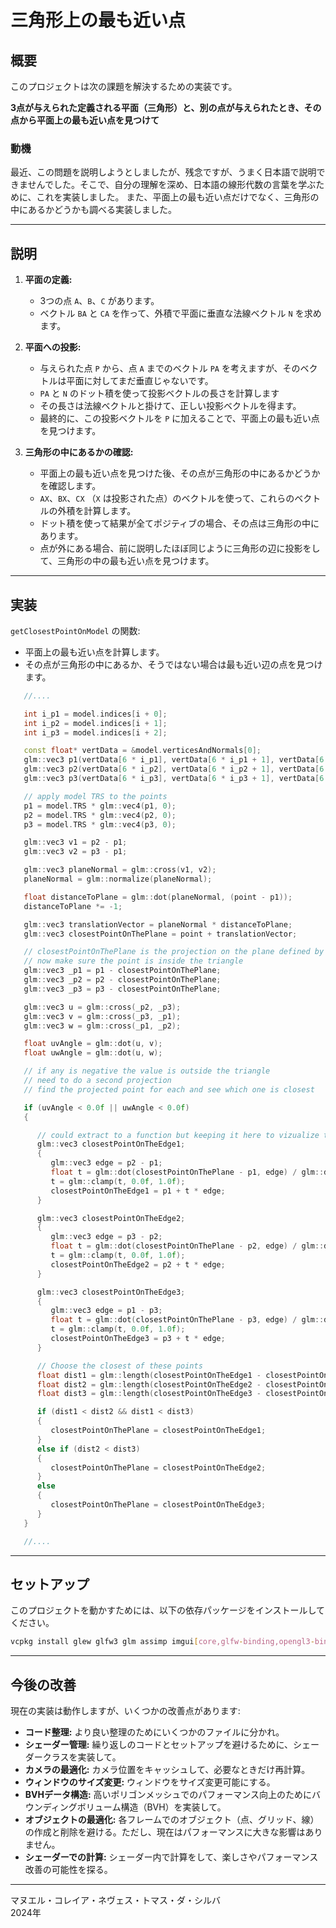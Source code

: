 # 三角形上の最も近い点

## 概要

このプロジェクトは次の課題を解決するための実装です。

**3点が与えられた定義される平面（三角形）と、別の点が与えられたとき、その点から平面上の最も近い点を見つけて**

### 動機
最近、この問題を説明しようとしましたが、残念ですが、うまく日本語で説明できませんでした。そこで、自分の理解を深め、日本語の線形代数の言葉を学ぶために、これを実装しました。
また、平面上の最も近い点だけでなく、三角形の中にあるかどうかも調べる実装しました。

---

## 説明

1. **平面の定義:**
   - 3つの点 `A`、`B`、`C` があります。
   - ベクトル `BA` と `CA` を作って、外積で平面に垂直な法線ベクトル `N` を求めます。

2. **平面への投影:**
   - 与えられた点 `P` から、点 `A` までのベクトル `PA` を考えますが、そのベクトルは平面に対してまだ垂直じゃないです。
   - `PA` と `N` のドット積を使って投影ベクトルの長さを計算します
   - その長さは法線ベクトルと掛けて、正しい投影ベクトルを得ます。
   - 最終的に、この投影ベクトルを `P` に加えることで、平面上の最も近い点を見つけます。

3. **三角形の中にあるかの確認:**
   - 平面上の最も近い点を見つけた後、その点が三角形の中にあるかどうかを確認します。
   - `AX`、`BX`、`CX` （`X` は投影された点）のベクトルを使って、これらのベクトルの外積を計算します。
   - ドット積を使って結果が全てポジティブの場合、その点は三角形の中にあります。
   - 点が外にある場合、前に説明したほぼ同じように三角形の辺に投影をして、三角形の中の最も近い点を見つけます。

---

## 実装

`getClosestPointOnModel` の関数:
- 平面上の最も近い点を計算します。
- その点が三角形の中にあるか、そうではない場合は最も近い辺の点を見つけます。

```cpp
   //....

   int i_p1 = model.indices[i + 0];
   int i_p2 = model.indices[i + 1];
   int i_p3 = model.indices[i + 2];

   const float* vertData = &model.verticesAndNormals[0];
   glm::vec3 p1(vertData[6 * i_p1], vertData[6 * i_p1 + 1], vertData[6 * i_p1 + 2]);
   glm::vec3 p2(vertData[6 * i_p2], vertData[6 * i_p2 + 1], vertData[6 * i_p2 + 2]);
   glm::vec3 p3(vertData[6 * i_p3], vertData[6 * i_p3 + 1], vertData[6 * i_p3 + 2]);

   // apply model TRS to the points
   p1 = model.TRS * glm::vec4(p1, 0);
   p2 = model.TRS * glm::vec4(p2, 0);
   p3 = model.TRS * glm::vec4(p3, 0);

   glm::vec3 v1 = p2 - p1;
   glm::vec3 v2 = p3 - p1;

   glm::vec3 planeNormal = glm::cross(v1, v2);
   planeNormal = glm::normalize(planeNormal);

   float distanceToPlane = glm::dot(planeNormal, (point - p1));
   distanceToPlane *= -1;

   glm::vec3 translationVector = planeNormal * distanceToPlane;
   glm::vec3 closestPointOnThePlane = point + translationVector;

   // closestPointOnThePlane is the projection on the plane defined by the 3 vertices
   // now make sure the point is inside the triangle
   glm::vec3 _p1 = p1 - closestPointOnThePlane;
   glm::vec3 _p2 = p2 - closestPointOnThePlane;
   glm::vec3 _p3 = p3 - closestPointOnThePlane;

   glm::vec3 u = glm::cross(_p2, _p3);
   glm::vec3 v = glm::cross(_p3, _p1);
   glm::vec3 w = glm::cross(_p1, _p2);

   float uvAngle = glm::dot(u, v);
   float uwAngle = glm::dot(u, w);

   // if any is negative the value is outside the triangle
   // need to do a second projection
   // find the projected point for each and see which one is closest

   if (uvAngle < 0.0f || uwAngle < 0.0f)
   {

      // could extract to a function but keeping it here to vizualize the math better
      glm::vec3 closestPointOnTheEdge1;
      {
         glm::vec3 edge = p2 - p1;
         float t = glm::dot(closestPointOnThePlane - p1, edge) / glm::dot(edge, edge);
         t = glm::clamp(t, 0.0f, 1.0f);
         closestPointOnTheEdge1 = p1 + t * edge;
      }

      glm::vec3 closestPointOnTheEdge2;
      {
         glm::vec3 edge = p3 - p2;
         float t = glm::dot(closestPointOnThePlane - p2, edge) / glm::dot(edge, edge);
         t = glm::clamp(t, 0.0f, 1.0f);
         closestPointOnTheEdge2 = p2 + t * edge;
      }

      glm::vec3 closestPointOnTheEdge3;
      {
         glm::vec3 edge = p1 - p3;
         float t = glm::dot(closestPointOnThePlane - p3, edge) / glm::dot(edge, edge);
         t = glm::clamp(t, 0.0f, 1.0f);
         closestPointOnTheEdge3 = p3 + t * edge;
      }

      // Choose the closest of these points
      float dist1 = glm::length(closestPointOnTheEdge1 - closestPointOnThePlane);
      float dist2 = glm::length(closestPointOnTheEdge2 - closestPointOnThePlane);
      float dist3 = glm::length(closestPointOnTheEdge3 - closestPointOnThePlane);

      if (dist1 < dist2 && dist1 < dist3)
      {
         closestPointOnThePlane = closestPointOnTheEdge1;
      }
      else if (dist2 < dist3)
      {
         closestPointOnThePlane = closestPointOnTheEdge2;
      }
      else
      {
         closestPointOnThePlane = closestPointOnTheEdge3;
      }
   }     

   //....
```

---

## セットアップ

このプロジェクトを動かすためには、以下の依存パッケージをインストールしてください。

```bash
vcpkg install glew glfw3 glm assimp imgui[core,glfw-binding,opengl3-binding] imguizmo
```

---

## 今後の改善

現在の実装は動作しますが、いくつかの改善点があります:

- **コード整理:** より良い整理のためにいくつかのファイルに分かれ。
- **シェーダー管理:** 繰り返しのコードとセットアップを避けるために、シェーダークラスを実装して。
- **カメラの最適化:** カメラ位置をキャッシュして、必要なときだけ再計算。
- **ウィンドウのサイズ変更:** ウィンドウをサイズ変更可能にする。
- **BVHデータ構造:** 高いポリゴンメッシュでのパフォーマンス向上のためにバウンディングボリューム構造（BVH）を実装して。
- **オブジェクトの最適化:** 各フレームでのオブジェクト（点、グリッド、線）の作成と削除を避ける。ただし、現在はパフォーマンスに大きな影響はありません。
- **シェーダーでの計算:** シェーダー内で計算をして、楽しさやパフォーマンス改善の可能性を探る。

---

マヌエル・コレイア・ネヴェス・トマス・ダ・シルバ  
2024年